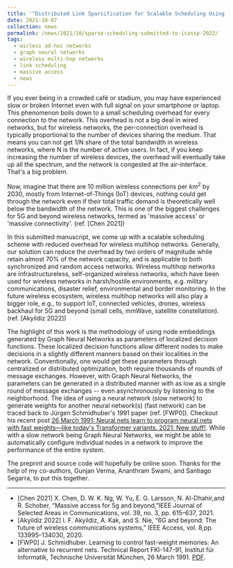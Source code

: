 ```yaml
---
title: '"Distributed Link Sparsification for Scalable Scheduling Using Graph Neural Networks" submitted to ICASSP 2022.'
date: 2021-10-07
collection: news
permalink: /news/2021/10/sparse-scheduling-submitted-to-icassp-2022/
tags:
  - wirless ad-hoc networks
  - graph neural networks
  - wireless multi-hop networks
  - link scheduling
  - massive access
  - news
---
```


If you ever being in a crowded café or stadium, you may have experienced slow or broken Internet even with full signal on your smartphone or laptop. 
This phenomenon boils down to a small scheduling overhead for every connection to the network.
This overhead is not a big deal in wired networks, but for wireless networks, the per-connection overhead is typically proportional to the number of devices sharing the medium.
That means you can not get 1/N share of the total bandwidth in wireless networks, where N is the number of active users. 
In fact, if you keep increasing the number of wireless devices, the overhead will eventually take up all the spectrum, and the network is congested at the air-interface. 
That's a big problem.
 
Now, imagine that there are 10 million wireless connections per $km^2$ by 2030, mostly from Internet-of-Things (IoT) devices, nothing could get through the network even if their total traffic demand is theoretically well below the bandwidth of the network.
This is one of the biggest challenges for 5G and beyond wireless networks, termed as 'massive access' or 'massive connectivity'. (ref. [Chen 2021])
 
In this submitted manuscript, we come up with a scalable scheduling scheme with reduced overhead for wireless multihop networks.
Generally, our solution can reduce the overhead by two orders of magnitude while retain almost $70\%$ of the network capacity, and is applicable to both synchronized and random access networks.
Wireless multihop networks are infrastructureless, self-organized wireless networks, which have been used for wireless networks in harsh/hostile environments, e.g. military communications, disaster relief, environmental and border monitoring.
In the future wireless ecosystem, wireless multihop networks will also play a bigger role, e.g., to support IoT, connected vehicles, drones, wireless backhaul for 5G and beyond (small cells, mmWave, satellite constellation). (ref. [Akyildiz 2022])

The highlight of this work is the methodology of using node embeddings generated by Graph Neural Networks as parameters of localized decision functions. These localized decision functions allow different nodes to make decisions in a slightly different manners based on their localities in the network. 
Conventionally, one would get these parameters through centralized or distributed optimization, both require thousands of rounds of message exchanges.
However, with Graph Neural Networks, the parameters can be generated in a distributed manner with as low as a single round of message exchanges -- even asynchronously by listening to the neighborhood.
The idea of using a neural network (slow network) to generate weights for another neural network(s) (fast network) can be traced back to Jürgen Schmidhuber's 1991 paper (ref. [FWP0]). Checkout his recent post [26 March 1991: Neural nets learn to program neural nets with fast weights—like today's Transformer variants. 2021: New stuff!](https://people.idsia.ch/~juergen/fast-weight-programmer-1991-transformer.html). 
While with a slow network being Graph Neural Networks, we might be able to automatically configure individual nodes in a network to improve the performance of the entire system.

The preprint and source code will hopefully be online soon. Thanks for the help of my co-authors, Gunjan Verma, Ananthram Swami, and Santiago Segarra, to put this together. 

---
- [Chen 2021] X. Chen, D. W. K. Ng, W. Yu, E. G. Larsson, N. Al-Dhahir,and R. Schober, “Massive access for 5g and beyond,”IEEE Journal of Selected Areas in Communications, vol. 39, no. 3, pp. 615–637, 2021.
- [Akyildiz 2022] I. F. Akyildiz, A. Kak, and S. Nie, “6G and beyond: The future of  wireless  communications  systems,” IEEE  Access,  vol.  8,pp. 133995–134030, 2020.
- [FWP0] J.  Schmidhuber. Learning to control fast-weight memories: An alternative to recurrent nets. Technical Report FKI-147-91, Institut für Informatik, Technische Universität München, 26 March 1991. [PDF](https://people.idsia.ch/~juergen/FKI-147-91ocr.pdf). 